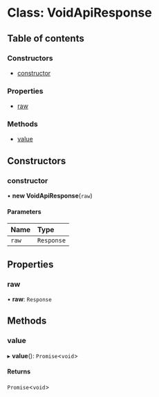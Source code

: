 # Class: VoidApiResponse

## Table of contents

### Constructors

- [constructor](VoidApiResponse.md#constructor)

### Properties

- [raw](VoidApiResponse.md#raw)

### Methods

- [value](VoidApiResponse.md#value)

## Constructors

### <a id="constructor" name="constructor"></a> constructor

• **new VoidApiResponse**(`raw`)

#### Parameters

| Name | Type |
| :------ | :------ |
| `raw` | `Response` |

## Properties

### <a id="raw" name="raw"></a> raw

• **raw**: `Response`

## Methods

### <a id="value" name="value"></a> value

▸ **value**(): `Promise`<`void`\>

#### Returns

`Promise`<`void`\>
